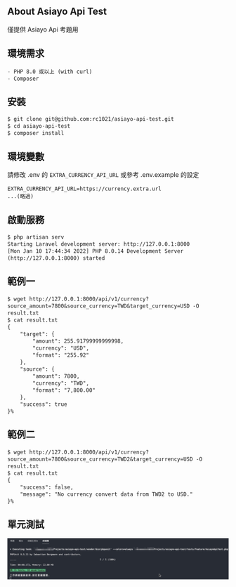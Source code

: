 
## About Asiayo Api Test

僅提供 Asiayo Api 考題用

## 環境需求

```
- PHP 8.0 或以上 (with curl)
- Composer
```

## 安裝

```
$ git clone git@github.com:rc1021/asiayo-api-test.git
$ cd asiayo-api-test
$ composer install
```

## 環境變數
請修改 .env 的 `EXTRA_CURRENCY_API_URL` 或參考 .env.example 的設定

```
EXTRA_CURRENCY_API_URL=https://currency.extra.url
...(略過)
```

## 啟動服務

```
$ php artisan serv
Starting Laravel development server: http://127.0.0.1:8000
[Mon Jan 10 17:44:34 2022] PHP 8.0.14 Development Server (http://127.0.0.1:8000) started
```

## 範例一

```
$ wget http://127.0.0.1:8000/api/v1/currency?source_amount=7800&source_currency=TWD&target_currency=USD -O result.txt
$ cat result.txt
{
    "target": {
        "amount": 255.91799999999998,
        "currency": "USD",
        "format": "255.92"
    },
    "source": {
        "amount": 7800,
        "currency": "TWD",
        "format": "7,800.00"
    },
    "success": true
}% 
```

## 範例二 

```
$ wget http://127.0.0.1:8000/api/v1/currency?source_amount=7800&source_currency=TWD2&target_currency=USD -O result.txt
$ cat result.txt 
{
    "success": false,
    "message": "No currency convert data from TWD2 to USD."
}% 
```

## 單元測試

![單元測試](https://github.com/rc1021/asiayo-api-test/raw/main/unit_test.jpeg)
